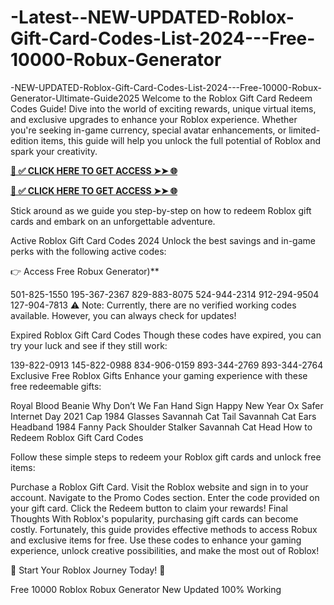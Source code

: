 # -Latest--NEW-UPDATED-Roblox-Gift-Card-Codes-List-2024---Free-10000-Robux-Generator

-NEW-UPDATED-Roblox-Gift-Card-Codes-List-2024---Free-10000-Robux-Generator-Ultimate-Guide2025
Welcome to the Roblox Gift Card Redeem Codes Guide! Dive into the world of exciting rewards, unique virtual items, and exclusive upgrades to enhance your Roblox experience. Whether you're seeking in-game currency, special avatar enhancements, or limited-edition items, this guide will help you unlock the full potential of Roblox and spark your creativity.

**[📌 ✅ CLICK HERE TO GET ACCESS ➤➤ 🌐](https://todayusapro.xyz/all-gift-card/)**

**[📌 ✅ CLICK HERE TO GET ACCESS ➤➤ 🌐](https://todayusapro.xyz/all-gift-card/)**

Stick around as we guide you step-by-step on how to redeem Roblox gift cards and embark on an unforgettable adventure.

Active Roblox Gift Card Codes 2024 Unlock the best savings and in-game perks with the following active codes:

👉 Access Free Robux Generator)**

501-825-1550 195-367-2367 829-883-8075 524-944-2314 912-294-9504 127-904-7813 ⚠️ Note: Currently, there are no verified working codes available. However, you can always check for updates!

Expired Roblox Gift Card Codes Though these codes have expired, you can try your luck and see if they still work:

139-822-0913 145-822-0988 834-906-0159 893-344-2769 893-344-2764 Exclusive Free Roblox Gifts Enhance your gaming experience with these free redeemable gifts:

Royal Blood Beanie Why Don’t We Fan Hand Sign Happy New Year Ox Safer Internet Day 2021 Cap 1984 Glasses Savannah Cat Tail Savannah Cat Ears Headband 1984 Fanny Pack Shoulder Stalker Savannah Cat Head How to Redeem Roblox Gift Card Codes

Follow these simple steps to redeem your Roblox gift cards and unlock free items:

Purchase a Roblox Gift Card. Visit the Roblox website and sign in to your account. Navigate to the Promo Codes section. Enter the code provided on your gift card. Click the Redeem button to claim your rewards! Final Thoughts With Roblox's popularity, purchasing gift cards can become costly. Fortunately, this guide provides effective methods to access Robux and exclusive items for free. Use these codes to enhance your gaming experience, unlock creative possibilities, and make the most out of Roblox!

🎁 Start Your Roblox Journey Today! 🎁

Free 10000 Roblox Robux Generator New Updated 100% Working

